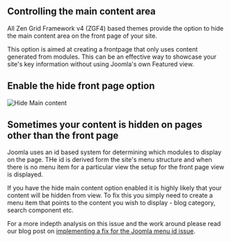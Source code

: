 Controlling the main content area
----

All Zen Grid Framework v4 (ZGF4) based themes provide the option to hide the main content area on the front page of your site.

This option is aimed at creating a frontpage that only uses content generated from modules. This can be an effective way to showcase your site's key information without using Joomla's own Featured view.

Enable the hide front page option
----
![Hide Main content](../../images/layout/hide-main-content.jpg)



Sometimes your content is hidden on pages other than the front page
----
Joomla uses an id based system for determining which modules to display on the page. THe id is derived form the site's menu structure and when there is no menu item for a particular view the setup for the front page view is displayed.

If you have the hide main content option enabled it is highly likely that your content will be hidden from view. To fix this you simply need to create a menu item that points to the content you wish to display - blog category, search component etc.

For a more indepth analysis on this issue and the work around please read our blog post on <a href="http://www.joomlabamboo.com/blog/how-to-joomla/implementing-a-fix-for-menu-item-ids-in-joomla">implementing a fix for the Joomla menu id issue</a>.